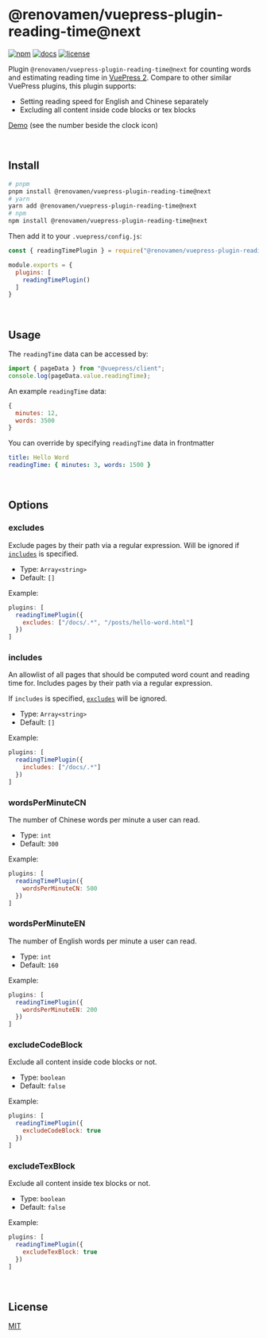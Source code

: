 # @renovamen/vuepress-plugin-reading-time@next

[![npm](https://img.shields.io/npm/v/@renovamen/vuepress-plugin-reading-time/next.svg?style=flat-square&logo=npm)](https://www.npmjs.com/package/@renovamen/vuepress-plugin-reading-time/v/next) [![docs](https://img.shields.io/badge/Docs-@renovamen/vuepress--plugin--reading--time-26A2FF?style=flat-square)](https://v2-vuepress-theme-gungnir.vercel.app/docs/plugins/reading-time.html) [![license](https://img.shields.io/badge/License-Apache--2.0-green?style=flat-square)](LICENSE)

Plugin `@renovamen/vuepress-plugin-reading-time@next` for counting words and estimating reading time in [VuePress 2](https://v2.vuepress.vuejs.org/). Compare to other similar VuePress plugins, this plugin supports:

- Setting reading speed for English and Chinese separately
- Excluding all content inside code blocks or tex blocks

[Demo](https://v2-vuepress-theme-gungnir.vercel.app/docs/plugins/reading-time.html) (see the number beside the clock icon)


&nbsp;

## Install

```bash
# pnpm
pnpm install @renovamen/vuepress-plugin-reading-time@next
# yarn
yarn add @renovamen/vuepress-plugin-reading-time@next
# npm
npm install @renovamen/vuepress-plugin-reading-time@next
```

Then add it to your `.vuepress/config.js`:

```js
const { readingTimePlugin } = require("@renovamen/vuepress-plugin-reading-time");

module.exports = {
  plugins: [
    readingTimePlugin()
  ]
}
```


&nbsp;

## Usage

The `readingTime` data can be accessed by:

```js
import { pageData } from "@vuepress/client";
console.log(pageData.value.readingTime);
```

An example `readingTime` data:

```js
{
  minutes: 12,
  words: 3500
}
```

You can override by specifying `readingTime` data in frontmatter

```yaml
title: Hello Word
readingTime: { minutes: 3, words: 1500 }
```


&nbsp;

## Options

### excludes

Exclude pages by their path via a regular expression. Will be ignored if [`includes`](#includes) is specified.

- Type: `Array<string>`
- Default: `[]`

Example:

```js
plugins: [
  readingTimePlugin({
    excludes: ["/docs/.*", "/posts/hello-word.html"]
  })
]
```

### includes

An allowlist of all pages that should be computed word count and reading time for. Includes pages by their path via a regular expression. 

If `includes` is specified, [`excludes`](#excludes) will be ignored.

- Type: `Array<string>`
- Default: `[]`

Example:

```js
plugins: [
  readingTimePlugin({
    includes: ["/docs/.*"]
  })
]
```

### wordsPerMinuteCN

The number of Chinese words per minute a user can read.

- Type: `int`
- Default: `300`

Example:

```js
plugins: [
  readingTimePlugin({
    wordsPerMinuteCN: 500
  })
]
```

### wordsPerMinuteEN

The number of English words per minute a user can read.

- Type: `int`
- Default: `160`

Example:

```js
plugins: [
  readingTimePlugin({
    wordsPerMinuteEN: 200
  })
]
```

### excludeCodeBlock

Exclude all content inside code blocks or not.

- Type: `boolean`
- Default: `false`

Example:

```js
plugins: [
  readingTimePlugin({
    excludeCodeBlock: true
  })
]
```

### excludeTexBlock

Exclude all content inside tex blocks or not.

- Type: `boolean`
- Default: `false`

Example:

```js
plugins: [
  readingTimePlugin({
    excludeTexBlock: true
  })
]
```


&nbsp;

## License

[MIT](https://github.com/Renovamen/vuepress-theme-gungnir/blob/main/packages/plugins/reading-time/LICENSE)
